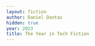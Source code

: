 ```yaml
---
layout: fiction
author: Daniel Dantas
hidden: true
year: 2023
title: The Year in Tech Fiction
---
```

